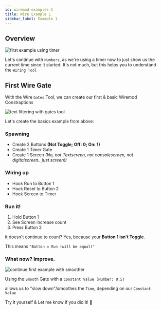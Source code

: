 ```yaml
---
id: wiremod-examples-1
title: Wire Example 1
sidebar_label: Example 1
---
```

## Overview

![first example using timer](/gmod_img/addons/wire/first_example.png)

Let's continue with `Numbers`, as we're using a timer now to just show us the current time since it started.
It's not much, but this helps you to understand the `Wiring Tool`

## First Wire Gate

With the Wire `Gates` Tool, we can create our first & basic Wiremod Constraptions

![text filtering with gates tool](/gmod_img/addons/wire/wire_gates.png)


Let's create the basics example from above:

### Spawning

- Create 2 Buttons **(Not Toggle; Off: 0; On: 1)**
- Create 1 Timer Gate
- Create 1 Screen *(No, not Textscreen, not consolescreen, not digitalscreen.. just screen!)*

### Wiring up

- Hook Run to Button 1
- Hook Reset to Button 2
- Hook Screen to Timer

### Run it!

1. Hold Button 1
2. See Screen increase count
3. Press Button 2

it doesn't continue to count?
Yes, because your **Button 1 isn't Toggle**.

This means `"Button = Run (will be equal)"`

### What now? Improve.

![continue first example with smoother](/gmod_img/addons/wire/first_example_2.png)

Using the `Smooth` Gate with a `Constant Value (Number: 0.5)`

allows us to "slow down"/smoothes the `Time`, depending on our `Constant Value`


Try it yourself & Let me know if you did it! 🎉